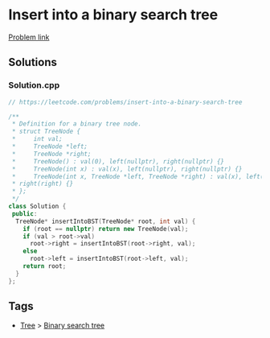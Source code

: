 # Insert into a binary search tree

[Problem link](https://leetcode.com/problems/insert-into-a-binary-search-tree)

## Solutions


### Solution.cpp
```cpp
// https://leetcode.com/problems/insert-into-a-binary-search-tree

/**
 * Definition for a binary tree node.
 * struct TreeNode {
 *     int val;
 *     TreeNode *left;
 *     TreeNode *right;
 *     TreeNode() : val(0), left(nullptr), right(nullptr) {}
 *     TreeNode(int x) : val(x), left(nullptr), right(nullptr) {}
 *     TreeNode(int x, TreeNode *left, TreeNode *right) : val(x), left(left),
 * right(right) {}
 * };
 */
class Solution {
 public:
  TreeNode* insertIntoBST(TreeNode* root, int val) {
    if (root == nullptr) return new TreeNode(val);
    if (val > root->val)
      root->right = insertIntoBST(root->right, val);
    else
      root->left = insertIntoBST(root->left, val);
    return root;
  }
};
```
## Tags

* [Tree](/README.md#Tree) > [Binary search tree](/README.md#Tree-Binary_search_tree)
